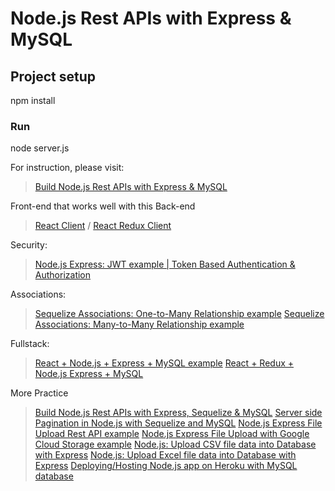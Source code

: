 # Node.js Rest APIs with Express & MySQL

## Project setup

npm install

### Run

node server.js

For instruction, please visit:
> [Build Node.js Rest APIs with Express & MySQL](https://www.bezkoder.com/node-js-rest-api-express-mysql/)

Front-end that works well with this Back-end

> [React Client](https://www.bezkoder.com/react-crud-web-api/) / [React Redux Client](https://www.bezkoder.com/react-redux-crud-example/)

Security:
> [Node.js Express: JWT example | Token Based Authentication & Authorization](https://www.bezkoder.com/node-js-jwt-authentication-mysql/)

Associations:
> [Sequelize Associations: One-to-Many Relationship example](https://www.bezkoder.com/sequelize-associate-one-to-many/)
> [Sequelize Associations: Many-to-Many Relationship example](https://www.bezkoder.com/sequelize-associate-many-to-many/)

Fullstack:

> [React + Node.js + Express + MySQL example](https://www.bezkoder.com/react-node-express-mysql/)
> [React + Redux + Node.js Express + MySQL](https://www.bezkoder.com/react-redux-mysql-crud/)

More Practice
> [Build Node.js Rest APIs with Express, Sequelize & MySQL](https://www.bezkoder.com/node-js-express-sequelize-mysql/)
> [Server side Pagination in Node.js with Sequelize and MySQL](https://www.bezkoder.com/node-js-sequelize-pagination-mysql/)
> [Node.js Express File Upload Rest API example](https://www.bezkoder.com/node-js-express-file-upload/)
> [Node.js Express File Upload with Google Cloud Storage example](https://www.bezkoder.com/google-cloud-storage-nodejs-upload-file/)
> [Node.js: Upload CSV file data into Database with Express](https://www.bezkoder.com/node-js-upload-csv-file-database/)
> [Node.js: Upload Excel file data into Database with Express](https://www.bezkoder.com/node-js-upload-excel-file-database/)
> [Deploying/Hosting Node.js app on Heroku with MySQL database](https://www.bezkoder.com/deploy-node-js-app-heroku-cleardb-mysql/)
